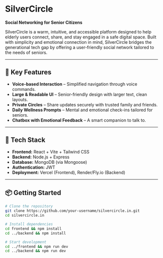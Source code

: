 # SilverCircle

**Social Networking for Senior Citizens**

SilverCircle is a warm, intuitive, and accessible platform designed to help elderly users connect, share, and stay engaged in a safe digital space. Built with simplicity and emotional connection in mind, SilverCircle bridges the generational tech gap by offering a user-friendly social network tailored to the needs of seniors.

---

## 🌟 Key Features

- **Voice-based Interaction** – Simplified navigation through voice commands.
- **Large & Readable UI** – Senior-friendly design with larger text, clean layouts.
- **Private Circles** – Share updates securely with trusted family and friends.
- **Daily Wellness Prompts** – Mental and emotional check-ins tailored for seniors.
- **Chatbox with Emotional Feedback** – A smart companion to talk to.

---

## 🚀 Tech Stack

- **Frontend:** React + Vite + Tailwind CSS
- **Backend:** Node.js + Express
- **Database:** MongoDB (via Mongoose)
- **Authentication:** JWT
- **Deployment:** Vercel (Frontend), Render/Fly.io (Backend)

---

## 📦 Getting Started

```bash
# Clone the repository
git clone https://github.com/your-username/silvercircle.in.git
cd silvercircle.in

# Install dependencies
cd frontend && npm install
cd ../backend && npm install

# Start development
cd ../frontend && npm run dev
cd ../backend && npm run dev

